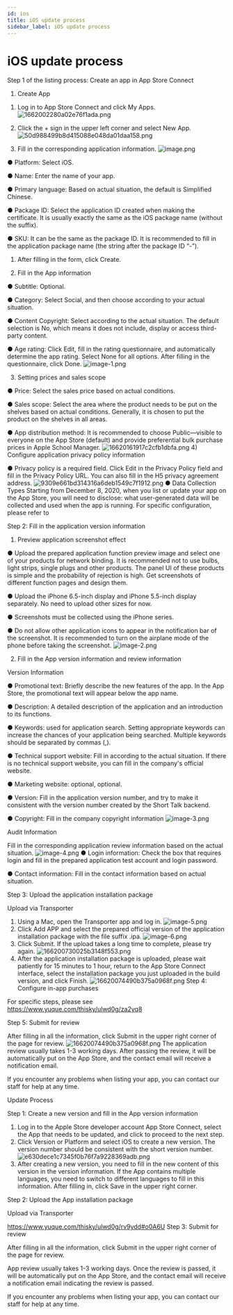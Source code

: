 ```yaml
---
id: ios
title: iOS update process
sidebar_label: iOS update process
---
```


# iOS update process

Step 1 of the listing process: Create an app in App Store Connect

1) Create App

1. Log in to App Store Connect and click My Apps. ![1662002280a02e76f1ada.png](/img/icecms/202301/1736be6ba1b89c32.png "1662002280a02e76f1ada.png")

2. Click the + sign in the upper left corner and select New App. ![50d988499b8d415088e048da01daa158.png](/img/icecms/202301/1736be741eed98e5.png "50d988499b8d415088e048da01daa158.png")

3. Fill in the corresponding application information. ![image.png](/img/icecms/202301/1736be3e7dfdcf19.png "image.png")

● Platform: Select iOS.

● Name: Enter the name of your app.

● Primary language: Based on actual situation, the default is Simplified Chinese.

● Package ID: Select the application ID created when making the certificate. It is usually exactly the same as the iOS package name (without the suffix).

● SKU: It can be the same as the package ID. It is recommended to fill in the application package name (the string after the package ID “-”).

1. After filling in the form, click Create.

2) Fill in the App information

● Subtitle: Optional.

● Category: Select Social, and then choose according to your actual situation.

● Content Copyright: Select according to the actual situation. The default selection is No, which means it does not include, display or access third-party content.

● Age rating: Click Edit, fill in the rating questionnaire, and automatically determine the app rating. Select None for all options. After filling in the questionnaire, click Done. ![image-1.png](/img/icecms/202301/1736be4462c577e9.png "image-1.png")

3) Setting prices and sales scope

● Price: Select the sales price based on actual conditions.

● Sales scope: Select the area where the product needs to be put on the shelves based on actual conditions. Generally, it is chosen to put the product on the shelves in all areas.

● App distribution method: It is recommended to choose Public—visible to everyone on the App Store (default) and provide preferential bulk purchase prices in Apple School Manager. ![16620161917c2cfb1dbfa.png](/img/icecms/202301/1736be86f508dfa4.png "16620161917c2cfb1dbfa.png") 4) Configure application privacy policy information

● Privacy policy is a required field. Click Edit in the Privacy Policy field and fill in the Privacy Policy URL. You can also fill in the H5 privacy agreement address. ![9309e661bd314316a6deb1549c7f1912.png](/img/icecms/202301/1736be8a49e16300.png "9309e661bd314316a6deb1549c7f1912.png") ● Data Collection Types Starting from December 8, 2020, when you list or update your app on the App Store, you will need to disclose: what user-generated data will be collected and used when the app is running. For specific configuration, please refer to

Step 2: Fill in the application version information

1) Preview application screenshot effect

● Upload the prepared application function preview image and select one of your products for network binding. It is recommended not to use bulbs, light strips, single plugs and other products. The panel UI of these products is simple and the probability of rejection is high. Get screenshots of different function pages and design them.

● Upload the iPhone 6.5-inch display and iPhone 5.5-inch display separately. No need to upload other sizes for now.

● Screenshots must be collected using the iPhone series.

● Do not allow other application icons to appear in the notification bar of the screenshot. It is recommended to turn on the airplane mode of the phone before taking the screenshot. ![image-2.png](/img/icecms/202301/1736be4662a17975.png "image-2.png")

2) Fill in the App version information and review information

Version Information

● Promotional text: Briefly describe the new features of the app. In the App Store, the promotional text will appear below the app name.

● Description: A detailed description of the application and an introduction to its functions.

● Keywords: used for application search. Setting appropriate keywords can increase the chances of your application being searched. Multiple keywords should be separated by commas (,).

● Technical support website: Fill in according to the actual situation. If there is no technical support website, you can fill in the company's official website.

● Marketing website: optional, optional.

● Version: Fill in the application version number, and try to make it consistent with the version number created by the Short Talk backend.

● Copyright: Fill in the company copyright information ![image-3.png](/img/icecms/202301/1736be9978edba12.png "image-3.png")

Audit Information

Fill in the corresponding application review information based on the actual situation. ![image-4.png](/img/icecms/202301/1736bea912ebb6d2.png "image-4.png") ● Login information: Check the box that requires login and fill in the prepared application test account and login password.

● Contact information: Fill in the contact information based on actual situation.

Step 3: Upload the application installation package

Upload via Transporter

1. Using a Mac, open the Transporter app and log in. ![image-5.png](/img/icecms/202301/1736beb0490857ae.png "image-5.png")
2. Click Add APP and select the prepared official version of the application installation package with the file suffix .ipa. ![image-6.png](/img/icecms/202301/1736beb4cb1e1ce2.png "image-6.png")
3. Click Submit. If the upload takes a long time to complete, please try again. ![166200730025b3148f553.png](/img/icecms/202301/1736beba9d0c739a.png "166200730025b3148f553.png")
4. After the application installation package is uploaded, please wait patiently for 15 minutes to 1 hour, return to the App Store Connect interface, select the installation package you just uploaded in the build version, and click Finish. ![16620074490b375a0968f.png](/img/icecms/202301/1736bebd1b9db6e8.png "16620074490b375a0968f.png") Step 4: Configure in-app purchases

For specific steps, please see https://www.yuque.com/thisky/ulwd0g/za2yq8

Step 5: Submit for review

After filling in all the information, click Submit in the upper right corner of the page for review. ![16620074490b375a0968f.png](/img/icecms/202301/1736bed2b5af2f49.png "16620074490b375a0968f.png") The application review usually takes 1-3 working days. After passing the review, it will be automatically put on the App Store, and the contact email will receive a notification email.

If you encounter any problems when listing your app, you can contact our staff for help at any time.

Update Process

Step 1: Create a new version and fill in the App version information

1. Log in to the Apple Store developer account App Store Connect, select the App that needs to be updated, and click to proceed to the next step.
2. Click Version or Platform and select iOS to create a new version. The version number should be consistent with the short version number. ![e630dece1c7345f0b76f7a9228369adb.png](/img/icecms/202301/1736be4c405dd9d8.png "e630dece1c7345f0b76f7a9228369adb.png")
3. After creating a new version, you need to fill in the new content of this version in the version information. If the App contains multiple languages, you need to switch to different languages to fill in this information. After filling in, click Save in the upper right corner.

Step 2: Upload the App installation package

Upload via Transporter

https://www.yuque.com/thisky/ulwd0g/rv9ydd#o0A6U Step 3: Submit for review

After filling in all the information, click Submit in the upper right corner of the page for review.

App review usually takes 1-3 working days. Once the review is passed, it will be automatically put on the App Store, and the contact email will receive a notification email indicating the review is passed.

If you encounter any problems when listing your app, you can contact our staff for help at any time.
